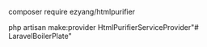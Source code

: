 composer require ezyang/htmlpurifier


php artisan make:provider HtmlPurifierServiceProvider"# LaravelBoilerPlate" 
